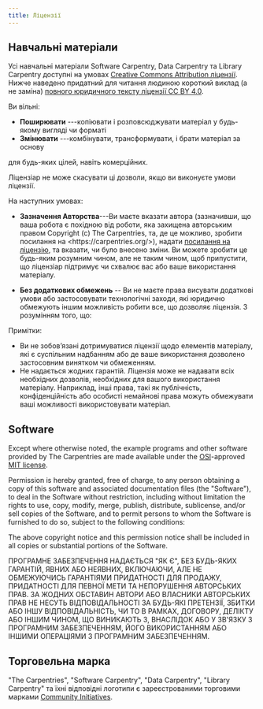 ```yaml
---
title: Ліцензії
---
```


## Навчальні матеріали

Усі навчальні матеріали Software Carpentry, Data Carpentry та Library Carpentry доступні на умовах [Creative Commons Attribution ліцензії][cc-by-human]. Нижче наведено придатний для читання людиною короткий виклад (а не заміна) [повного юридичного тексту ліцензії CC BY 4.0][cc-by-legal].

Ви вільні:

- **Поширювати** ---копіювати і розповсюджувати матеріал у будь-якому вигляді чи форматі
- **Змінювати** ---комбінувати, трансформувати, і брати матеріал за основу

для будь-яких цілей, навіть комерційних.

Ліцензіар не може скасувати ці дозволи, якщо ви виконуєте умови ліцензії.

На наступних умовах:

- **Зазначення Авторства**---Ви маєте вказати автора (зазначивши, що ваша робота є похідною від роботи, яка захищена авторським правом Copyright (c) The Carpentries, та, де це можливо, зробити посилання на \<https\://carpentries.org/>), надати [посилання на ліцензію][cc-by-human], та вказати, чи було внесено зміни. Ви можете зробити це будь-яким розумним чином, але не таким чином, щоб припустити, що ліцензіар підтримує чи схвалює вас або ваше використання матеріалу.

- **Без додаткових обмежень** -- Ви не маєте права висувати додаткові умови або застосовувати технологічні заходи, які юридично обмежують іншим можливість робити все, що дозволяє ліцензія.  З розумінням того, що:

Примітки:

- Ви не зобов’язані дотримуватися ліцензії щодо елементів матеріалу, які є суспільним надбанням або де ваше використання дозволено застосовним винятком чи обмеженням.
- Не надається жодних гарантій. Ліцензія може не надавати всіх необхідних дозволів, необхідних для вашого використання матеріалу. Наприклад, інші права, такі як публічність, конфіденційність або особисті немайнові права можуть обмежувати ваші можливості використовувати матеріал.

## Software

Except where otherwise noted, the example programs and other software provided
by The Carpentries are made available under the [OSI][osi]-approved [MIT
license][mit-license].

Permission is hereby granted, free of charge, to any person obtaining a copy of
this software and associated documentation files (the "Software"), to deal in
the Software without restriction, including without limitation the rights to
use, copy, modify, merge, publish, distribute, sublicense, and/or sell copies
of the Software, and to permit persons to whom the Software is furnished to do
so, subject to the following conditions:

The above copyright notice and this permission notice shall be included in all
copies or substantial portions of the Software.

ПРОГРАМНЕ ЗАБЕЗПЕЧЕННЯ НАДАЄТЬСЯ "ЯК Є", БЕЗ БУДЬ-ЯКИХ ГАРАНТІЙ, ЯВНИХ АБО НЕЯВНИХ, ВКЛЮЧАЮЧИ, АЛЕ НЕ ОБМЕЖУЮЧИСЬ ГАРАНТІЯМИ ПРИДАТНОСТІ ДЛЯ ПРОДАЖУ, ПРИДАТНОСТІ ДЛЯ ПЕВНОЇ МЕТИ ТА НЕПОРУШЕННЯ АВТОРСЬКИХ ПРАВ. ЗА ЖОДНИХ ОБСТАВИН АВТОРИ АБО ВЛАСНИКИ АВТОРСЬКИХ ПРАВ НЕ НЕСУТЬ ВІДПОВІДАЛЬНОСТІ ЗА БУДЬ-ЯКІ ПРЕТЕНЗІЇ, ЗБИТКИ АБО ІНШУ ВІДПОВІДАЛЬНІСТЬ, ЧИ ТО В РАМКАХ, ДОГОВОРУ, ДЕЛІКТУ АБО ІНШИМ ЧИНОМ, ЩО ВИНИКАЮТЬ З, ВНАСЛІДОК АБО У ЗВ'ЯЗКУ З ПРОГРАМНИМ ЗАБЕЗПЕЧЕННЯМ, ЙОГО ВИКОРИСТАННЯМ АБО ІНШИМИ ОПЕРАЦІЯМИ З ПРОГРАМНИМ ЗАБЕЗПЕЧЕННЯМ.

## Торговельна марка

"The Carpentries", "Software Carpentry", "Data Carpentry", "Library
Carpentry" та їхні відповідні логотипи є зареєстрованими торговими марками [Community
Initiatives][ci].

[cc-by-human]: https://creativecommons.org/licenses/by/4.0/
[cc-by-legal]: https://creativecommons.org/licenses/by/4.0/legalcode
[mit-license]: https://opensource.org/licenses/mit-license.html
[ci]: https://communityin.org/
[osi]: https://opensource.org
